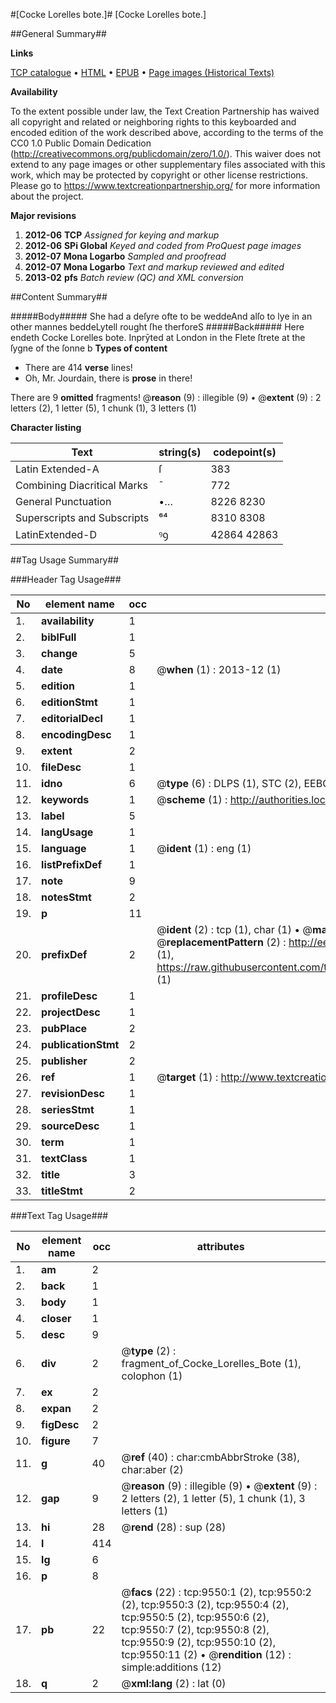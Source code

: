#[Cocke Lorelles bote.]#
[Cocke Lorelles bote.]

##General Summary##

**Links**

[TCP catalogue](http://www.ota.ox.ac.uk/tcp/)  • 
[HTML](http://tei.it.ox.ac.uk/tcp/Texts-HTML/free/A19/A19038.html)  • 
[EPUB](http://tei.it.ox.ac.uk/tcp/Texts-EPUB/free/A19/A19038.epub) • 
[Page images (Historical Texts)](https://historicaltexts.jisc.ac.uk/eebo-99844714e)

**Availability**

To the extent possible under law, the Text Creation Partnership has waived all copyright and related or neighboring rights to this keyboarded and encoded edition of the work described above, according to the terms of the CC0 1.0 Public Domain Dedication (http://creativecommons.org/publicdomain/zero/1.0/). This waiver does not extend to any page images or other supplementary files associated with this work, which may be protected by copyright or other license restrictions. Please go to https://www.textcreationpartnership.org/ for more information about the project.

**Major revisions**

1. __2012-06__ __TCP__ *Assigned for keying and markup*
1. __2012-06__ __SPi Global__ *Keyed and coded from ProQuest page images*
1. __2012-07__ __Mona Logarbo__ *Sampled and proofread*
1. __2012-07__ __Mona Logarbo__ *Text and markup reviewed and edited*
1. __2013-02__ __pfs__ *Batch review (QC) and XML conversion*

##Content Summary##

#####Body#####
She had a deſyre ofte to be weddeAnd alſo to lye in an other mannes beddeLytell rought ſhe therforeS
#####Back#####
Here endeth Cocke Lorelles bote. Inprȳted at London in the Flete ſtrete at the ſygne of the ſonne b
**Types of content**

  * There are 414 **verse** lines!
  * Oh, Mr. Jourdain, there is **prose** in there!

There are 9 **omitted** fragments! 
 @__reason__ (9) : illegible (9)  •  @__extent__ (9) : 2 letters (2), 1 letter (5), 1 chunk (1), 3 letters (1)

**Character listing**


|Text|string(s)|codepoint(s)|
|---|---|---|
|Latin Extended-A|ſ|383|
|Combining             Diacritical Marks|̄|772|
|General Punctuation|•…|8226 8230|
|Superscripts             and Subscripts|⁶⁴|8310 8308|
|LatinExtended-D|ꝰꝯ|42864 42863|

##Tag Usage Summary##

###Header Tag Usage###

|No|element name|occ|attributes|
|---|---|---|---|
|1.|__availability__|1||
|2.|__biblFull__|1||
|3.|__change__|5||
|4.|__date__|8| @__when__ (1) : 2013-12 (1)|
|5.|__edition__|1||
|6.|__editionStmt__|1||
|7.|__editorialDecl__|1||
|8.|__encodingDesc__|1||
|9.|__extent__|2||
|10.|__fileDesc__|1||
|11.|__idno__|6| @__type__ (6) : DLPS (1), STC (2), EEBO-CITATION (1), PROQUEST (1), VID (1)|
|12.|__keywords__|1| @__scheme__ (1) : http://authorities.loc.gov/ (1)|
|13.|__label__|5||
|14.|__langUsage__|1||
|15.|__language__|1| @__ident__ (1) : eng (1)|
|16.|__listPrefixDef__|1||
|17.|__note__|9||
|18.|__notesStmt__|2||
|19.|__p__|11||
|20.|__prefixDef__|2| @__ident__ (2) : tcp (1), char (1)  •  @__matchPattern__ (2) : ([0-9\-]+):([0-9IVX]+) (1), (.+) (1)  •  @__replacementPattern__ (2) : http://eebo.chadwyck.com/downloadtiff?vid=$1&page=$2 (1), https://raw.githubusercontent.com/textcreationpartnership/Texts/master/tcpchars.xml#$1 (1)|
|21.|__profileDesc__|1||
|22.|__projectDesc__|1||
|23.|__pubPlace__|2||
|24.|__publicationStmt__|2||
|25.|__publisher__|2||
|26.|__ref__|1| @__target__ (1) : http://www.textcreationpartnership.org/docs/. (1)|
|27.|__revisionDesc__|1||
|28.|__seriesStmt__|1||
|29.|__sourceDesc__|1||
|30.|__term__|1||
|31.|__textClass__|1||
|32.|__title__|3||
|33.|__titleStmt__|2||


###Text Tag Usage###

|No|element name|occ|attributes|
|---|---|---|---|
|1.|__am__|2||
|2.|__back__|1||
|3.|__body__|1||
|4.|__closer__|1||
|5.|__desc__|9||
|6.|__div__|2| @__type__ (2) : fragment_of_Cocke_Lorelles_Bote (1), colophon (1)|
|7.|__ex__|2||
|8.|__expan__|2||
|9.|__figDesc__|2||
|10.|__figure__|7||
|11.|__g__|40| @__ref__ (40) : char:cmbAbbrStroke (38), char:aber (2)|
|12.|__gap__|9| @__reason__ (9) : illegible (9)  •  @__extent__ (9) : 2 letters (2), 1 letter (5), 1 chunk (1), 3 letters (1)|
|13.|__hi__|28| @__rend__ (28) : sup (28)|
|14.|__l__|414||
|15.|__lg__|6||
|16.|__p__|8||
|17.|__pb__|22| @__facs__ (22) : tcp:9550:1 (2), tcp:9550:2 (2), tcp:9550:3 (2), tcp:9550:4 (2), tcp:9550:5 (2), tcp:9550:6 (2), tcp:9550:7 (2), tcp:9550:8 (2), tcp:9550:9 (2), tcp:9550:10 (2), tcp:9550:11 (2)  •  @__rendition__ (12) : simple:additions (12)|
|18.|__q__|2| @__xml:lang__ (2) : lat (0)|
